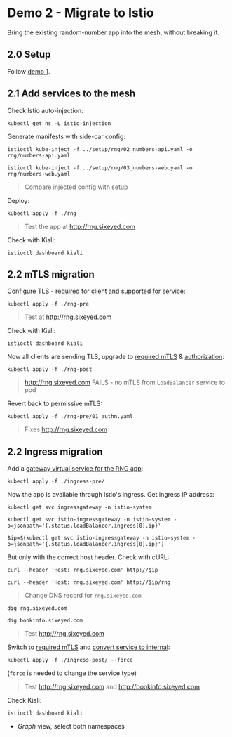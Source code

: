 # Demo 2 - Migrate to Istio

Bring the existing random-number app into the mesh, without breaking it.

## 2.0 Setup

Follow [demo 1](../demo1/README.md).

## 2.1 Add services to the mesh

Check Istio auto-injection:

```
kubectl get ns -L istio-injection
```

Generate manifests with side-car config:

```
istioctl kube-inject -f ../setup/rng/02_numbers-api.yaml -o rng/numbers-api.yaml

istioctl kube-inject -f ../setup/rng/03_numbers-web.yaml -o rng/numbers-web.yaml
```

> Compare injected config with setup

Deploy:

```
kubectl apply -f ./rng
```

> Test the app at http://rng.sixeyed.com

Check with Kiali:

```
istioctl dashboard kiali
```

## 2.2 mTLS migration

Configure TLS - [required for client](./rng-pre/02_destinationrules.yaml) and [supported for service](./rng-pre/01_authn.yaml):

```
kubectl apply -f ./rng-pre
```

> Test at http://rng.sixeyed.com

Check with Kiali:

```
istioctl dashboard kiali
```

Now all clients are sending TLS, upgrade to [required mTLS](./rng-post/01_authn.yaml) & [authorization](./rng-post/02_authz.yaml):

```
kubectl apply -f ./rng-post
```

> http://rng.sixeyed.com FAILS - no mTLS from `LoadBalancer` service to pod

Revert back to permissive mTLS:

```
kubectl apply -f ./rng-pre/01_authn.yaml
```

> Fixes http://rng.sixeyed.com

## 2.2 Ingress migration

Add a [gateway virtual service for the RNG app](./ingress-pre/numbers-gateway.yaml):

```
kubectl apply -f ./ingress-pre/ 
```

Now the app is available through Istio's ingress. Get ingress IP address:

```
kubectl get svc ingressgateway -n istio-system

kubectl get svc istio-ingressgateway -n istio-system -o=jsonpath='{.status.loadBalancer.ingress[0].ip}'

$ip=$(kubectl get svc istio-ingressgateway -n istio-system -o=jsonpath='{.status.loadBalancer.ingress[0].ip}')
```

But only with the correct host header. Check with cURL:

```
curl --header 'Host: rng.sixeyed.com' http://$ip

curl --header 'Host: rng.sixeyed.com' http://$ip/rng
```

> Change DNS record for `rng.sixeyed.com`

```
dig rng.sixeyed.com

dig bookinfo.sixeyed.com
```

> Test http://rng.sixeyed.com

Switch to [required mTLS](./ingress-post/authn.yaml) and [convert service to internal](./ingress-post/numbers-svc.yaml):

```
kubectl apply -f ./ingress-post/ --force
```

(`force` is needed to change the service type)

> Test http://rng.sixeyed.com and http://bookinfo.sixeyed.com

Check Kiali:

```
istioctl dashboard kiali
```

- _Graph_ view, select both namespaces


